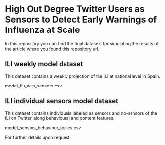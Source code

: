 # High Out Degree Twitter Users as Sensors to Detect Early Warnings of Influenza at Scale

In this repository you can find the final datasets for simulating the results of the article where you found this repository url.

## ILI weekly model dataset

This dataset contains a weekly projection of the ILI at national level in Spain.

model_flu_with_sensors.csv

## ILI individual sensors model dataset

This dataset contains individuals labeled as sensors and no-sensors of the ILI on Twitter, along behavioural and content features.

model_sensors_behaviour_topics.csv

For further details upon request.
